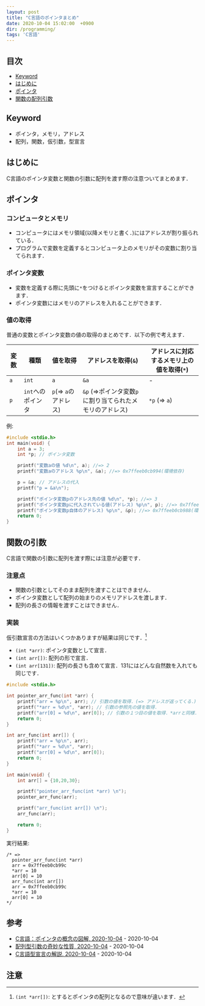 ```yaml
---
layout: post
title: "C言語のポインタまとめ"
date: 2020-10-04 15:02:00  +0900
dir: /programming/
tags: 'C言語'
---
```


## 目次
- [Keyword](#key-word)
- [はじめに](#はじめに)
- [ポインタ](#ポインタ)
- [関数の配列引数](#関数の配列引数)

## Keyword
- ポインタ，メモリ，アドレス
- 配列，関数，仮引数，型宣言

## はじめに
C言語のポインタ変数と関数の引数に配列を渡す際の注意ついてまとめます．

## ポインタ
### コンピュータとメモリ
- コンピュータにはメモリ領域(以降メモリと書く．)にはアドレスが割り振られている．
- プログラムで変数を定義するとコンピュータ上のメモリがその変数に割り当てられます．

### ポインタ変数
- 変数を定義する際に先頭に`*`をつけるとポインタ変数を宣言することができます．
- ポインタ変数にはメモリのアドレスを入れることができます．

### 値の取得
普通の変数とポインタ変数の値の取得のまとめです．以下の例で考えます．

|変数|種類|値を取得|アドレスを取得(`&`)|アドレスに対応するメモリ上の値を取得(`*`)|
|---|---|---|---|---|
|`a`|`int`|`a`|`&a`|-|
|`p`|`int`へのポインタ|`p`(=> `a`のアドレス)|`&p` (=>ポインタ変数`p`に割り当てられたメモリのアドレス)|`*p` (=> `a`)|


例:
```c
#include <stdio.h>
int main(void) {
    int a = 3;
    int *p; // ポインタ変数

    printf("変数aの値 %d\n", a); //=> 2
    printf("変数aのアドレス %p\n", &a); //=> 0x7ffeeb0cb994(環境依存)

    p = &a; // アドレスの代入
    printf("p = &a\n");

    printf("ポインタ変数pのアドレス先の値 %d\n", *p); //=> 3
    printf("ポインタ変数pに代入されている値(アドレス) %p\n", p); //=> 0x7ffeeb0cb994
    printf("ポインタ変数p自体のアドレス) %p\n", &p); //=> 0x7ffeeb0cb988(環境依存)
    return 0;
}
```

## 関数の引数
C言語で関数の引数に配列を渡す際には注意が必要です．

### 注意点
- 関数の引数としてそのまま配列を渡すことはできません．
- ポインタ変数として配列の始まりのメモリアドレスを渡します．
- 配列の長さの情報を渡すことはできません．

### 実装
仮引数宣言の方法はいくつかありますが結果は同じです．[^pointer_pointer]
- `(int *arr)`: ポインタ変数として宣言．
- `(int arr[])`: 配列の形で宣言．
- `(int arr[131])`: 配列の長さも含めて宣言．131にはどんな自然数を入れても同じです．

```c
#include <stdio.h>

int pointer_arr_func(int *arr) {
    printf("arr = %p\n", arr); // 引数の値を取得．(=> アドレスが返ってくる．)
    printf("*arr = %d\n", *arr); // 引数の参照先の値を取得．
    printf("arr[0] = %d\n", arr[0]); // 引数の１つ目の値を取得．*arrと同様．
    return 0;
}

int arr_func(int arr[]) {
    printf("arr = %p\n", arr);
    printf("*arr = %d\n", *arr);
    printf("arr[0] = %d\n", arr[0]);
    return 0;
}

int main(void) {
    int arr[] = {10,20,30};

    printf("pointer_arr_func(int *arr) \n");
    pointer_arr_func(arr);

    printf("arr_func(int arr[]) \n");
    arr_func(arr);

    return 0;
}
```
実行結果:
```
/* =>
  pointer_arr_func(int *arr)
  arr = 0x7ffeeb0cb99c
  *arr = 10
  arr[0] = 10
  arr_func(int arr[])
  arr = 0x7ffeeb0cb99c
  *arr = 10
  arr[0] = 10
*/
```


## 参考
- [C言語：ポインタの概念の図解, 2020-10-04](https://cyzennt.co.jp/blog/2019/05/04/c%E8%A8%80%E8%AA%9E%EF%BC%9A%E3%83%9D%E3%82%A4%E3%83%B3%E3%82%BF%E3%81%AE%E6%A6%82%E5%BF%B5%E3%81%AE%E5%9B%B3%E8%A7%A3/) - 2020-10-04
- [配列型引数の奇妙な性質, 2020-10-04](https://9cguide.appspot.com/15-06.html#S3) - 2020-10-04
- [C言語型宣言の解説, 2020-10-04](https://qiita.com/omochimetaru/items/3b6b34036a1239603aff#%E9%96%A2%E6%95%B0%E3%83%9D%E3%82%A4%E3%83%B3%E3%82%BF%E3%81%AE%E8%AA%AD%E8%A7%A3) - 2020-10-04

## 注意
[^pointer_pointer]: `(int *arr[])`: とするとポインタの配列となるので意味が違います．
